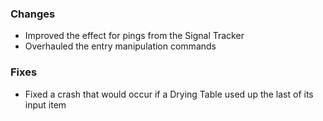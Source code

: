 ### Changes
- Improved the effect for pings from the Signal Tracker
- Overhauled the entry manipulation commands

### Fixes
- Fixed a crash that would occur if a Drying Table used up the last of its input item